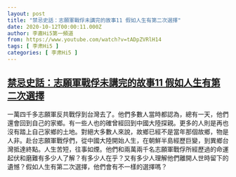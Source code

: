 ```yaml
---
layout: post
title: "禁忌史話：志願軍戰俘未講完的故事11 假如人生有第二次選擇"
date: 2020-10-12T00:00:11.000Z
author: 李肅Hi5第一頻道
from: https://www.youtube.com/watch?v=tADpZVRlH14
tags: [ 李肃Hi5 ]
categories: [ 李肃Hi5 ]
---
```

<!--1602460811000-->
[禁忌史話：志願軍戰俘未講完的故事11 假如人生有第二次選擇](https://www.youtube.com/watch?v=tADpZVRlH14)
------

<div>
一萬四千多志願軍反共戰俘到台灣去了。他們多數人當時都認為，總有一天，他們還會回到自己的家鄉。有一些人也的確曾經回到中國大陸探親。更多的人則是再也沒有踏上自己家鄉的土地。對絕大多數人來說，故鄉已經不是當年那個故鄉，物是人非。赴台志願軍戰俘們，從中國大陸開始人生，在朝鮮半島經歷巨變，到異鄉台灣抵達終點。人生苦短，往事如煙。他們和兩萬兩千名志願軍戰俘所經歷過的命運起伏和磨難有多少人了解？有多少人在乎？又有多少人理解他們離開人世時留下的遺憾？假如人生有第二次選擇，他們會有不一樣的選擇嗎？
</div>
